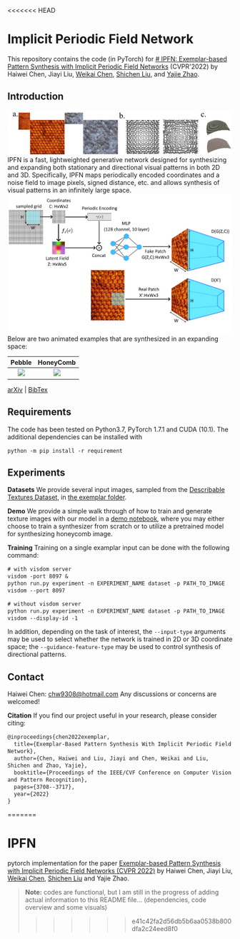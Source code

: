 <<<<<<< HEAD

# Implicit Periodic Field Network

This repository contains the code (in PyTorch) for [# IPFN: Exemplar-based Pattern Synthesis with Implicit Periodic Field Networks](https://arxiv.org/abs/2204.01671)  (CVPR'2022) by Haiwei Chen, Jiayi Liu, [Weikai Chen](http://chenweikai.github.io/), [Shichen Liu](https://shichenliu.github.io/), and [Yajie Zhao](https://www.yajie-zhao.com/).

## Introduction
![](https://github.com/nintendops/IPFN/blob/main/media/teaser.png)
IPFN is a fast, lightweighted generative network designed for synthesizing and expanding both stationary and directional visual patterns in both 2D and 3D.  Specifically, IPFN maps periodically encoded coordinates and a noise field to image pixels, signed distance, etc. and allows synthesis of visual patterns in an infinitely large space. 
![](https://github.com/nintendops/IPFN/blob/main/media/network.png)
Below are two animated examples that are synthesized in an expanding space:

Pebble             |  HoneyComb
:-------------------------:|:-------------------------:
![](https://github.com/nintendops/IPFN/blob/main/media/pebble_animated.gif)  |  ![](https://github.com/nintendops/IPFN/blob/main/media/comb_animated.gif)

[arXiv](https://arxiv.org/abs/2204.01671)  | [BibTex](#contact)


## Requirements

The code has been tested on Python3.7, PyTorch 1.7.1 and CUDA (10.1). The additional dependencies can be installed with 
```
python -m pip install -r requirement
```

## Experiments

**Datasets**
We provide several input images, sampled from the [Describable Textures Dataset](https://www.robots.ox.ac.uk/~vgg/data/dtd/), in [the exemplar folder](https://github.com/nintendops/IPFN/blob/main/exemplars/images). 

**Demo**
We provide a simple walk through of how to train and generate texture images with our model in a [demo notebook](https://github.com/nintendops/IPFN/blob/main/demo.ipynb), where you may either choose to train a synthesizer from scratch or to utilize a pretrained model for synthesizing honeycomb image.

**Training**
Training on a single examplar input can be done with the following command:
```
# with visdom server
visdom -port 8097 &
python run.py experiment -n EXPERIMENT_NAME dataset -p PATH_TO_IMAGE visdom --port 8097
```
```
# without visdom server
python run.py experiment -n EXPERIMENT_NAME dataset -p PATH_TO_IMAGE visdom --display-id -1
```

In addition, depending on the task of interest, the `--input-type` arguments may be used to select whether the network is trained in 2D or 3D coordinate space; the `--guidance-feature-type` may be used to control synthesis of directional patterns.

## Contact

Haiwei Chen: chw9308@hotmail.com
Any discussions or concerns are welcomed!

**Citation**
If you find our project useful in your research, please consider citing:

```
@inproceedings{chen2022exemplar,
  title={Exemplar-Based Pattern Synthesis With Implicit Periodic Field Network},
  author={Chen, Haiwei and Liu, Jiayi and Chen, Weikai and Liu, Shichen and Zhao, Yajie},
  booktitle={Proceedings of the IEEE/CVF Conference on Computer Vision and Pattern Recognition},
  pages={3708--3717},
  year={2022}
}
```
=======
# IPFN
pytorch implementation for the paper [Exemplar-based Pattern Synthesis with Implicit Periodic Field Networks (CVPR 2022)](https://arxiv.org/abs/2204.01671) by Haiwei Chen, Jiayi Liu, [Weikai Chen](http://chenweikai.github.io/), [Shichen Liu](https://shichenliu.github.io/) and Yajie Zhao.

> **Note:** codes are functional, but I am still in the progress of adding actual information to this README file... (dependencies, code overview and some visuals)
>>>>>>> e41c42fa2d56db5b6aa0538b800dfa2c24eed8f0

